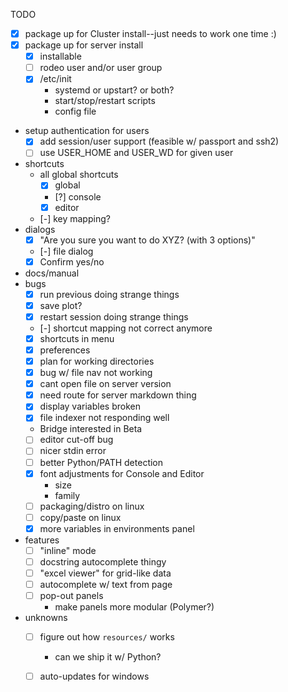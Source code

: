 TODO
- [x] package up for Cluster install--just needs to work one time :)
- [x] package up for server install
    - [x] installable
    - [ ] rodeo user and/or user group
    - [x] /etc/init
        - systemd or upstart? or both?
        - start/stop/restart scripts
        - config file
- setup authentication for users
    - [x] add session/user support (feasible w/ passport and ssh2)
    - [ ] use USER_HOME and USER_WD for given user
- shortcuts
    - all global shortcuts
      - [x] global
      - [?] console
      - [x] editor
    - [-] key mapping?
- dialogs
    - [x] "Are you sure you want to do XYZ? (with 3 options)"
    - [-] file dialog
    - [x] Confirm yes/no
- docs/manual
- bugs
    - [x] run previous doing strange things
    - [x] save plot?
    - [x] restart session doing strange things
    - [-] shortcut mapping not correct anymore
    - [x] shortcuts in menu
    - [x] preferences
    - [x] plan for working directories
    - [x] bug w/ file nav not working
    - [x] cant open file on server version
    - [x] need route for server markdown thing
    - [x] display variables broken
    - [x] file indexer not responding well

    - Bridge interested in Beta
    - [ ] editor cut-off bug
    - [ ] nicer stdin error
    - [ ] better Python/PATH detection
    - [x] font adjustments for Console and Editor
        * size
        * family
    - [ ] packaging/distro on linux
    - [ ] copy/paste on linux
    - [x] more variables in environments panel
- features
    - [ ] "inline" mode
    - [ ] docstring autocomplete thingy
    - [ ] "excel viewer" for grid-like data
    - [ ] autocomplete w/ text from page
    - [ ] pop-out panels
        * make panels more modular (Polymer?)
- unknowns
    - [ ] figure out how `resources/` works
        * can we ship it w/ Python?
    - [ ] auto-updates for windows

